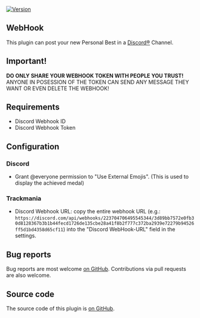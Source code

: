 [![Version](https://img.shields.io/badge/dynamic/json?color=pink&label=Version&query=version&url=https%3A%2F%2Fopenplanet.dev%2Fapi%2Fplugin%2F524)](https://openplanet.dev/plugin/webhook)


## WebHook
This plugin can post your new Personal Best in a [Discord®](https://discord.com/) Channel.

## Important!
**DO ONLY SHARE YOUR WEBHOOK TOKEN WITH PEOPLE YOU TRUST!**
ANYONE IN POSESSION OF THE TOKEN CAN SEND ANY MESSAGE THEY WANT OR EVEN DELETE THE WEBHOOK!

## Requirements
* Discord Webhook ID
* Discord Webhook Token

## Configuration
### Discord
* Grant @everyone permission to "Use External Emojis". (This is used to display the achieved medal)
### Trackmania
* Discord Webhook URL: copy the entire webhook URL (e.g.: `https://discord.com/api/webhooks/223704706495545344/3d89bb7572e0fb30d8128367b3b1b44fecd1726de135cbe28a41f8b2f777c372ba2939e72279b94526ff5d1bd4358d65cf11`) into the "Discord WebHook-URL" field in the settings.

## Bug reports
Bug reports are most welcome [on GitHub](https://github.com/BenG-07/Trackmania-WebHook/issues). Contributions via pull requests are also welcome.

## Source code
The source code of this plugin is [on GitHub](https://github.com/BenG-07/Trackmania-WebHook).
